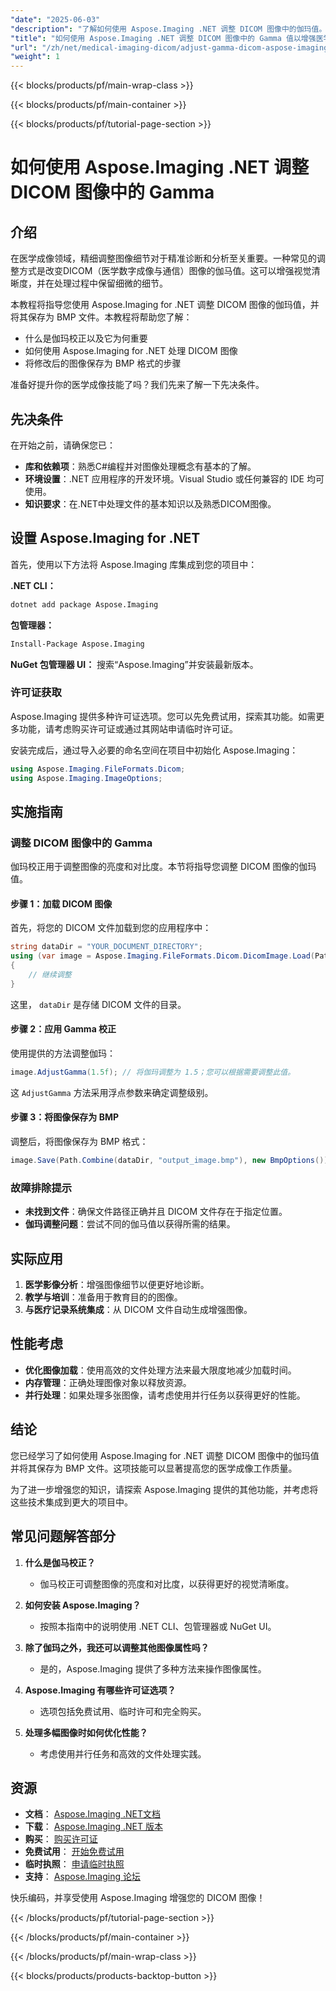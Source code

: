 ```yaml
---
"date": "2025-06-03"
"description": "了解如何使用 Aspose.Imaging .NET 调整 DICOM 图像中的伽玛值。使用我们的分步指南，增强医学分析所需的图像清晰度和细节。"
"title": "如何使用 Aspose.Imaging .NET 调整 DICOM 图像中的 Gamma 值以增强医学成像"
"url": "/zh/net/medical-imaging-dicom/adjust-gamma-dicom-aspose-imaging-dotnet/"
"weight": 1
---
```


{{< blocks/products/pf/main-wrap-class >}}

{{< blocks/products/pf/main-container >}}

{{< blocks/products/pf/tutorial-page-section >}}
# 如何使用 Aspose.Imaging .NET 调整 DICOM 图像中的 Gamma

## 介绍

在医学成像领域，精细调整图像细节对于精准诊断和分析至关重要。一种常见的调整方式是改变DICOM（医学数字成像与通信）图像的伽马值。这可以增强视觉清晰度，并在处理过程中保留细微的细节。

本教程将指导您使用 Aspose.Imaging for .NET 调整 DICOM 图像的伽玛值，并将其保存为 BMP 文件。本教程将帮助您了解：
- 什么是伽玛校正以及它为何重要
- 如何使用 Aspose.Imaging for .NET 处理 DICOM 图像
- 将修改后的图像保存为 BMP 格式的步骤

准备好提升你的医学成像技能了吗？我们先来了解一下先决条件。

## 先决条件

在开始之前，请确保您已：
- **库和依赖项**：熟悉C#编程并对图像处理概念有基本的了解。
- **环境设置**：.NET 应用程序的开发环境。Visual Studio 或任何兼容的 IDE 均可使用。
- **知识要求**：在.NET中处理文件的基本知识以及熟悉DICOM图像。

## 设置 Aspose.Imaging for .NET

首先，使用以下方法将 Aspose.Imaging 库集成到您的项目中：

**.NET CLI：**
```bash
dotnet add package Aspose.Imaging
```

**包管理器：**
```bash
Install-Package Aspose.Imaging
```

**NuGet 包管理器 UI：**
搜索“Aspose.Imaging”并安装最新版本。

### 许可证获取

Aspose.Imaging 提供多种许可证选项。您可以先免费试用，探索其功能。如需更多功能，请考虑购买许可证或通过其网站申请临时许可证。

安装完成后，通过导入必要的命名空间在项目中初始化 Aspose.Imaging：
```csharp
using Aspose.Imaging.FileFormats.Dicom;
using Aspose.Imaging.ImageOptions;
```

## 实施指南

### 调整 DICOM 图像中的 Gamma

伽玛校正用于调整图像的亮度和对比度。本节将指导您调整 DICOM 图像的伽玛值。

#### 步骤 1：加载 DICOM 图像

首先，将您的 DICOM 文件加载到您的应用程序中：
```csharp
string dataDir = "YOUR_DOCUMENT_DIRECTORY";
using (var image = Aspose.Imaging.FileFormats.Dicom.DicomImage.Load(Path.Combine(dataDir, "your_image.dcm")))
{
    // 继续调整
}
```
这里， `dataDir` 是存储 DICOM 文件的目录。

#### 步骤 2：应用 Gamma 校正

使用提供的方法调整伽玛：
```csharp
image.AdjustGamma(1.5f); // 将伽玛调整为 1.5；您可以根据需要调整此值。
```
这 `AdjustGamma` 方法采用浮点参数来确定调整级别。

#### 步骤 3：将图像保存为 BMP

调整后，将图像保存为 BMP 格式：
```csharp
image.Save(Path.Combine(dataDir, "output_image.bmp"), new BmpOptions());
```

### 故障排除提示

- **未找到文件**：确保文件路径正确并且 DICOM 文件存在于指定位置。
- **伽玛调整问题**：尝试不同的伽马值以获得所需的结果。

## 实际应用

1. **医学影像分析**：增强图像细节以便更好地诊断。
2. **教学与培训**：准备用于教育目的的图像。
3. **与医疗记录系统集成**：从 DICOM 文件自动生成增强图像。

## 性能考虑

- **优化图像加载**：使用高效的文件处理方法来最大限度地减少加载时间。
- **内存管理**：正确处理图像对象以释放资源。
- **并行处理**：如果处理多张图像，请考虑使用并行任务以获得更好的性能。

## 结论

您已经学习了如何使用 Aspose.Imaging for .NET 调整 DICOM 图像中的伽玛值并将其保存为 BMP 文件。这项技能可以显著提高您的医学成像工作质量。

为了进一步增强您的知识，请探索 Aspose.Imaging 提供的其他功能，并考虑将这些技术集成到更大的项目中。

## 常见问题解答部分

1. **什么是伽马校正？**
   - 伽马校正可调整图像的亮度和对比度，以获得更好的视觉清晰度。

2. **如何安装 Aspose.Imaging？**
   - 按照本指南中的说明使用 .NET CLI、包管理器或 NuGet UI。

3. **除了伽玛之外，我还可以调整其他图像属性吗？**
   - 是的，Aspose.Imaging 提供了多种方法来操作图像属性。

4. **Aspose.Imaging 有哪些许可证选项？**
   - 选项包括免费试用、临时许可和完全购买。

5. **处理多幅图像时如何优化性能？**
   - 考虑使用并行任务和高效的文件处理实践。

## 资源

- **文档**： [Aspose.Imaging .NET文档](https://reference.aspose.com/imaging/net/)
- **下载**： [Aspose.Imaging .NET 版本](https://releases.aspose.com/imaging/net/)
- **购买**： [购买许可证](https://purchase.aspose.com/buy)
- **免费试用**： [开始免费试用](https://releases.aspose.com/imaging/net/)
- **临时执照**： [申请临时执照](https://purchase.aspose.com/temporary-license/)
- **支持**： [Aspose.Imaging 论坛](https://forum.aspose.com/c/imaging/10)

快乐编码，并享受使用 Aspose.Imaging 增强您的 DICOM 图像！

{{< /blocks/products/pf/tutorial-page-section >}}

{{< /blocks/products/pf/main-container >}}

{{< /blocks/products/pf/main-wrap-class >}}

{{< blocks/products/products-backtop-button >}}
